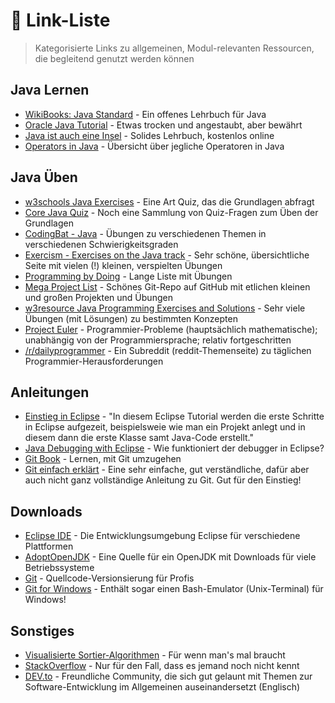 # :link: Link-Liste

> Kategorisierte Links zu allgemeinen, Modul-relevanten Ressourcen, die begleitend genutzt werden können

## Java Lernen

-   [WikiBooks: Java Standard](https://de.wikibooks.org/wiki/Java_Standard) - Ein offenes Lehrbuch für Java
-   [Oracle Java Tutorial](https://docs.oracle.com/javase/tutorial/java/) - Etwas trocken und angestaubt, aber bewährt
-   [Java ist auch eine Insel](http://openbook.rheinwerk-verlag.de/javainsel/) - Solides Lehrbuch, kostenlos online
-   [Operators in Java](https://www.codejava.net/java-core/the-java-language/summary-of-operators-in-java-with-examples) - Übersicht über jegliche Operatoren in Java

## Java Üben

-   [w3schools Java Exercises](https://www.w3schools.com/java/java_exercises.asp) - Eine Art Quiz, das die Grundlagen abfragt
-   [Core Java Quiz](https://www.javatpoint.com/core-java-quiz) - Noch eine Sammlung von Quiz-Fragen zum Üben der Grundlagen
-   [CodingBat - Java](https://codingbat.com/java) - Übungen zu verschiedenen Themen in verschiedenen Schwierigkeitsgraden
-   [Exercism - Exercises on the Java track](https://exercism.io/tracks/java/exercises) - Sehr schöne, übersichtliche Seite mit vielen (!) kleinen, verspielten Übungen
-   [Programming by Doing](http://www.programmingbydoing.com/) - Lange Liste mit Übungen
-   [Mega Project List](https://github.com/karan/Projects) - Schönes Git-Repo auf GitHub mit etlichen kleinen und großen Projekten und Übungen
-   [w3resource Java Programming Exercises and Solutions](https://www.w3resource.com/java-exercises/) - Sehr viele Übungen (mit Lösungen) zu bestimmten Konzepten
-   [Project Euler](https://projecteuler.net/) - Programmier-Probleme (hauptsächlich mathematische); unabhängig von der Programmiersprache; relativ fortgeschritten
-   [/r/dailyprogrammer](https://www.reddit.com/r/dailyprogrammer/) - Ein Subreddit (reddit-Themenseite) zu täglichen Programmier-Herausforderungen

## Anleitungen

-   [Einstieg in Eclipse](http://www.java-programmieren.com/eclipse-erste-schritte.php) - "In diesem Eclipse Tutorial werden die erste Schritte in Eclipse aufgezeit, beispielsweie wie man ein Projekt anlegt und in diesem dann die erste Klasse samt Java-Code erstellt."
-   [Java Debugging with Eclipse](https://www.vogella.com/tutorials/EclipseDebugging/article.html) - Wie funktioniert der debugger in Eclipse?
-   [Git Book](https://git-scm.com/book/de/v2) - Lernen, mit Git umzugehen
-   [Git einfach erklärt](https://rogerdudler.github.io/git-guide/index.de.html) - Eine sehr einfache, gut verständliche, dafür aber auch nicht ganz vollständige Anleitung zu Git. Gut für den Einstieg!

## Downloads

-   [Eclipse IDE](https://www.eclipse.org/downloads/packages/release/2020-03/r/eclipse-ide-java-developers) - Die Entwicklungsumgebung Eclipse für verschiedene Plattformen
-   [AdoptOpenJDK](https://adoptopenjdk.net/releases.html) - Eine Quelle für ein OpenJDK mit Downloads für viele Betriebssysteme
-   [Git](https://git-scm.com/downloads) - Quellcode-Versionsierung für Profis
-   [Git for Windows](https://gitforwindows.org/) - Enthält sogar einen Bash-Emulator (Unix-Terminal) für Windows!

## Sonstiges

-   [Visualisierte Sortier-Algorithmen](https://www.toptal.com/developers/sorting-algorithms) - Für wenn man's mal braucht
-   [StackOverflow](https://stackoverflow.com/) - Nur für den Fall, dass es jemand noch nicht kennt
-   [DEV.to](https://dev.to/) - Freundliche Community, die sich gut gelaunt mit Themen zur Software-Entwicklung im Allgemeinen auseinandersetzt (Englisch)
